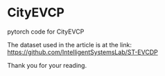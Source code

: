 # CityEVCP
pytorch code for CityEVCP

The dataset used in the article is at the link: https://github.com/IntelligentSystemsLab/ST-EVCDP

Thank you for your reading.
